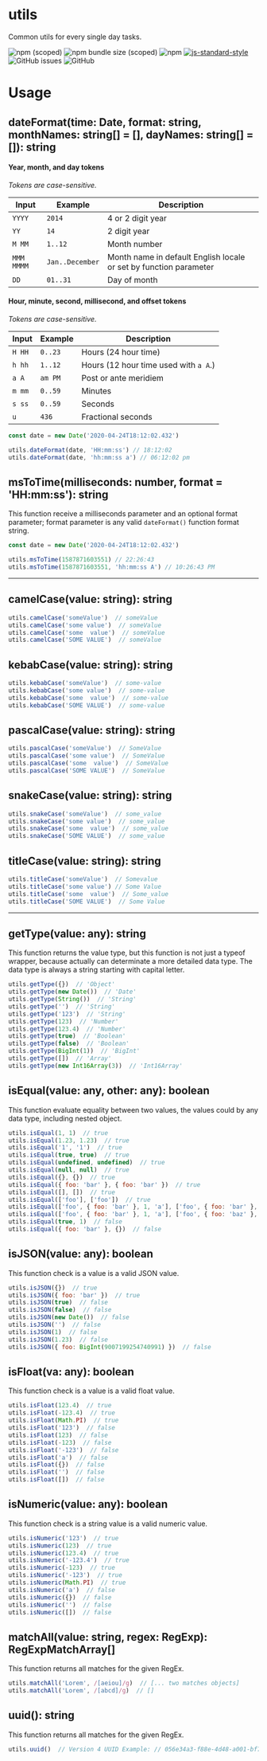 # utils

Common utils for every single day tasks.

![npm (scoped)](https://img.shields.io/npm/v/@devnetic/utils)
![npm bundle size (scoped)](https://img.shields.io/bundlephobia/minzip/@devnetic/utils?color=red)
![npm](https://img.shields.io/npm/dt/@devnetic/utils)
[![js-standard-style](https://img.shields.io/badge/code%20style-standard-brightgreen.svg?style=flat-square)](https://github.com/feross/standard)
![GitHub issues](https://img.shields.io/github/issues-raw/devnetic/utils)
![GitHub](https://img.shields.io/github/license/devnetic/utils)

# Usage

## dateFormat(time: Date, format: string, monthNames: string[] = [], dayNames: string[] = []): string

#### Year, month, and day tokens

*Tokens are case-sensitive.*

| Input       | Example          | Description |
| ----------- | ---------------- | ----------- |
| `YYYY`      | `2014`           | 4 or 2 digit year |
| `YY`        | `14`             | 2 digit year |
| `M MM`      | `1..12`          | Month number |
| `MMM MMMM`  | `Jan..December`  | Month name in default English locale or set by function parameter |
| `DD`        | `01..31`         | Day of month |

#### Hour, minute, second, millisecond, and offset tokens

*Tokens are case-sensitive.*

| Input          | Example  | Description |
| -------------- | -------- | ----------- |
| `H HH`         | `0..23`  | Hours (24 hour time) |
| `h hh`         | `1..12`  | Hours (12 hour time used with `a A`.) |
| `a A`          | `am PM`  | Post or ante meridiem |
| `m mm`         | `0..59`  | Minutes |
| `s ss`         | `0..59`  | Seconds |
| `u`            | `436`    | Fractional seconds |

```javascript
const date = new Date('2020-04-24T18:12:02.432')

utils.dateFormat(date, 'HH:mm:ss') // 18:12:02
utils.dateFormat(date, 'hh:mm:ss a') // 06:12:02 pm
```

## msToTime(milliseconds: number, format = 'HH:mm:ss'): string

This function receive a milliseconds parameter and an optional format parameter; format parameter is any valid `dateFormat()` function format string.

```javascript
const date = new Date('2020-04-24T18:12:02.432')

utils.msToTime(1587871603551) // 22:26:43
utils.msToTime(1587871603551, 'hh:mm:ss A') // 10:26:43 PM
```

---

## camelCase(value: string): string

```javascript
utils.camelCase('someValue')  // someValue
utils.camelCase('some value')  // someValue
utils.camelCase('some  value')  // someValue
utils.camelCase('SOME VALUE')  // someValue
```

## kebabCase(value: string): string

```javascript
utils.kebabCase('someValue')  // some-value
utils.kebabCase('some value')  // some-value
utils.kebabCase('some  value')  // some-value
utils.kebabCase('SOME VALUE')  // some-value
```

## pascalCase(value: string): string

```javascript
utils.pascalCase('someValue')  // SomeValue
utils.pascalCase('some value')  // SomeValue
utils.pascalCase('some  value')  // SomeValue
utils.pascalCase('SOME VALUE')  // SomeValue
```

## snakeCase(value: string): string 

```javascript
utils.snakeCase('someValue')  // some_value
utils.snakeCase('some value')  // some_value
utils.snakeCase('some  value')  // some_value
utils.snakeCase('SOME VALUE')  // some_value
```

## titleCase(value: string): string

```javascript
utils.titleCase('someValue')  // Somevalue
utils.titleCase('some value') // Some Value
utils.titleCase('some  value')  // Some_value
utils.titleCase('SOME VALUE')  // Some Value
```

---

## getType(value: any): string

This function returns the value type, but this function is not just a typeof wrapper, because actually can determinate a more detailed data type. The data type is always a string starting with capital letter.

```javascript
utils.getType({})  // 'Object'
utils.getType(new Date())  // 'Date'
utils.getType(String())  // 'String'
utils.getType('')  // 'String'
utils.getType('123')  // 'String'
utils.getType(123)  // 'Number'
utils.getType(123.4)  // 'Number'
utils.getType(true)  // 'Boolean'
utils.getType(false)  // 'Boolean'
utils.getType(BigInt(1))  // 'BigInt'
utils.getType([])  // 'Array'
utils.getType(new Int16Array(3))  // 'Int16Array'
```

## isEqual(value: any, other: any): boolean

This function evaluate equality between two values, the values could by any data type, including nested object.

```javascript
utils.isEqual(1, 1)  // true
utils.isEqual(1.23, 1.23)  // true
utils.isEqual('1', '1')  // true
utils.isEqual(true, true)  // true
utils.isEqual(undefined, undefined)  // true
utils.isEqual(null, null)  // true
utils.isEqual({}, {})  // true
utils.isEqual({ foo: 'bar' }, { foo: 'bar' })  // true
utils.isEqual([], [])  // true
utils.isEqual(['foo'], ['foo'])  // true
utils.isEqual(['foo', { foo: 'bar' }, 1, 'a'], ['foo', { foo: 'bar' }, 1, 'a'])  // true
utils.isEqual(['foo', { foo: 'bar' }, 1, 'a'], ['foo', { foo: 'baz' }, 1, 'a'])  // false
utils.isEqual(true, 1)  // false
utils.isEqual({ foo: 'bar' }, {})  // false
```

## isJSON(value: any): boolean

This function check is a value is a valid JSON value.

```javascript
utils.isJSON({})  // true
utils.isJSON({ foo: 'bar' })  // true
utils.isJSON(true)  // false
utils.isJSON(false)  // false
utils.isJSON(new Date())  // false
utils.isJSON('')  // false
utils.isJSON(1)  // false
utils.isJSON(1.23)  // false
utils.isJSON({ foo: BigInt(9007199254740991) })  // false
```

## isFloat(va: any): boolean

This function check is a value is a valid float value.

```javascript
utils.isFloat(123.4)  // true
utils.isFloat(-123.4)  // true
utils.isFloat(Math.PI)  // true
utils.isFloat('123')  // false
utils.isFloat(123)  // false
utils.isFloat(-123)  // false
utils.isFloat('-123')  // false
utils.isFloat('a')  // false
utils.isFloat({})  // false
utils.isFloat('')  // false
utils.isFloat([])  // false
```

## isNumeric(value: any): boolean

This function check is a string value is a valid numeric value.

```javascript
utils.isNumeric('123')  // true
utils.isNumeric(123)  // true
utils.isNumeric(123.4)  // true
utils.isNumeric('-123.4')  // true
utils.isNumeric(-123)  // true
utils.isNumeric('-123')  // true
utils.isNumeric(Math.PI)  // true
utils.isNumeric('a')  // false
utils.isNumeric({})  // false
utils.isNumeric('')  // false
utils.isNumeric([])  // false
```

## matchAll(value: string, regex: RegExp): RegExpMatchArray[]

This function returns all matches for the given RegEx.

```javascript
utils.matchAll('Lorem', /[aeiou]/g)  // [... two matches objects]
utils.matchAll('Lorem', /[abcd]/g)  // []
```

## uuid(): string

This function returns all matches for the given RegEx.

```javascript
utils.uuid()  // Version 4 UUID Example: // 056e34a3-f88e-4d48-a001-bf70c9aefa40
```
